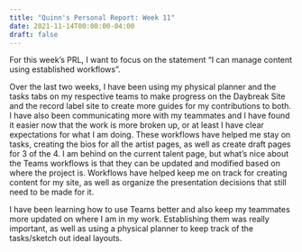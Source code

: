 ```yaml
---
title: "Quinn's Personal Report: Week 11"
date: 2021-11-14T00:00:00-04:00
draft: false
---
```


For this week’s PRL, I want to focus on the statement “I can manage content using established workflows”.

Over the last two weeks, I have been using my physical planner and the tasks tabs on my respective teams to make progress on the Daybreak Site and the record label site to create more guides for my contributions to both. 
I have also been communicating more with my teammates and I have found it easier now that the work is more broken up, or at least I have clear expectations for what I am doing. 
These workflows have helped me stay on tasks, creating the bios for all the artist pages, as well as create draft pages for 3 of the 4. 
I am behind on the current talent page, but what’s nice about the Teams workflows is that they can be updated and modified based on where the project is.
Workflows have helped keep me on track for creating content for my site, as well as organize the presentation decisions that still need to be made for it.

I have been learning how to use Teams better and also keep my teammates more updated on where I am in my work.
Establishing them was really important, as well as using a physical planner to keep track of the tasks/sketch out ideal layouts.
